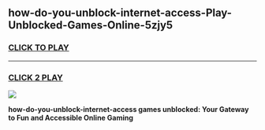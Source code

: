
## how-do-you-unblock-internet-access-Play-Unblocked-Games-Online-5zjy5
<h3>
<a href="https://premium76.site?title=how-do-you-unblock-internet-access&ref=25A">CLICK TO PLAY</a></h3>
<hr>

<h3>
<a href="https://premium76.site?title=how-do-you-unblock-internet-access&ref=25A">CLICK 2 PLAY</a>
  
</h3>

<a href="https://premium76.site?title=how-do-you-unblock-internet-access&ref=25A"><img src="https://clearcache.store/games.png"></a>


**how-do-you-unblock-internet-access games unblocked: Your Gateway to Fun and Accessible Online Gaming**
